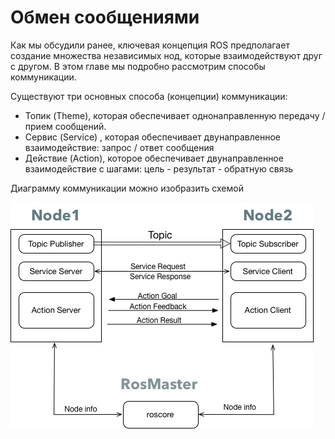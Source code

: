 # Обмен сообщениями

Как мы обсудили ранее, ключевая концепция ROS предполагает создание множества независимых нод, которые взаимодействуют друг с другом. В этом главе мы подробно рассмотрим  способы коммуникации. 

Существуют три основных способа \(концепции\) коммуникации: 

* Топик \(Theme\), которая обеспечивает однонаправленную передачу / прием сообщений.
* Сервис \(Service\) , которая обеспечивает двунаправленное взаимодействие: запрос / ответ сообщения
* Действие \(Action\), которое обеспечивает двунаправленное взаимодействие с шагами: цель - результат - обратную связь 

Диаграмму коммуникации можно изобразить схемой

![](../.gitbook/assets/polotno-1.png)

### 







